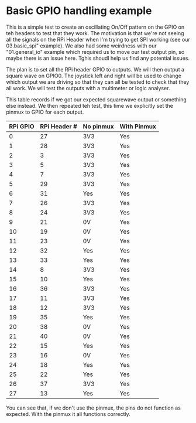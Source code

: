 <!--
Copyright lowRISC Contributors.
SPDX-License-Identifier: Apache-2.0
-->
# Basic GPIO handling example

This is a simple test to create an oscillating On/Off pattern on the GPIO on teh headers to test that they work. The motivation is that we're not seeing all the signals on the RPi Header when I'm trying to get SPI working (see our 03.basic_spi" example). We also had some weirdness with our "01.general_io" example which required us to move our test output pin, so maybe there is an issue here. Tghis shoudl help us find any potential issues.

The plan is to set all the RPi header GPIO to outputs. We will then output a square wave on GPIO0. The joystick left and right will be used to change which output we are driving so that they can all be tested to check that they all work. We will test the outputs with a multimeter or logic analyser.

This table records if we got our expected squarewave output or something else instead. We then repeated teh test, this time we explicitly set the pinmux to GPIO for each output.

| RPi GPIO |  RPi Header # | No pinmux | With Pinmux |
| -------- | ------------- | ------- | ------ |
|     0    |       27      |   3V3   |   Yes  |
|     1    |       28      |   3V3   | 	 Yes  |
|     2    |        3      |   3V3   | 	 Yes  |
|     3    |        5      |   3V3   |	 Yes  |
|     4    |        7      |   3V3   |	 Yes  |
|     5    |       29      |   3V3   |	 Yes  |
|     6    |       31      |   Yes   |	 Yes  |
|     7    |       26      |   3V3   |	 Yes  |
|     8    |       24      |   3V3   |	 Yes  |
|     9    |       21      |    0V   |	 Yes  |
|    10    |       19      |    0V   |	 Yes  |
|    11    |       23      |    0V   |	 Yes  |
|    12    |       32      |   Yes   |	 Yes  |
|    13    |       33      |   Yes   |	 Yes  |
|    14    |        8      |   3V3   |	 Yes  |
|    15    |       10      |   Yes   |	 Yes  |
|    16    |       36      |   3V3   |	 Yes  |
|    17    |       11      |   3V3   |	 Yes  |
|    18    |       12      |   3V3   |	 Yes  |
|    19    |       35      |   Yes   |	 Yes  |
|    20    |       38      |    0V   |	 Yes  |
|    21    |       40      |    0V   |	 Yes  |
|    22    |       15      |   Yes   |	 Yes  |
|    23    |       16      |    0V   |	 Yes  |
|    24    |       18      |   Yes   |	 Yes  |
|    25    |       22      |   Yes   |	 Yes  |
|    26    |       37      |   3V3   |	 Yes  |
|    27    |       13      |   Yes   |   Yes  |

You can see that, if we don't use the pinmux, the pins do not function as expected. With the pinmux it all functions correctly.